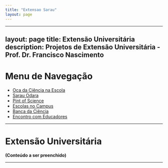 ```yaml
---
title: "Extensao Sarau"
layout: page
---
```



---
layout: page
title: Extensão Universitária
description: Projetos de Extensão Universitária - Prof. Dr. Francisco Nascimento
---

# Menu de Navegação

- [Oca da Ciência na Escola](/pages/extensao/extensao_oca.html)
- [Sarau Odara](/pages/extensao/extensao_sarau.html)
- [Pint of Science](/pages/extensao/extensao_pint.html)
- [Escolas no Campus](/pages/extensao/extensao_esc_campus.html)
- [Banca da Ciência](/pages/extensao/extensao_banca.html)
- [Encontro com Educadores](/pages/extensao/extensao_encontro.html)

---

# Extensão Universitária

**(Conteúdo a ser preenchido)**

---
